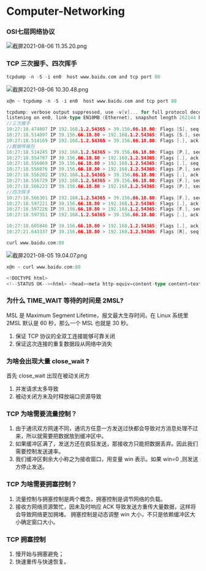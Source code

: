 # Computer-Networking


### OSI七层网络协议

![截屏2021-08-06 11.35.20.png](http://ww1.sinaimg.cn/large/007daNw2ly1gt6wyo315yj30xg0oktdo.jpg)


### TCP 三次握手、四次挥手



```go
tcpdump -n -S -i en0  host www.baidu.com and tcp port 80
```

![截屏2021-08-06 10.30.48.png](http://ww1.sinaimg.cn/large/007daNw2ly1gt6vo07tx4j31z20ra7rj.jpg)



```go
x@n ~ tcpdump -n -S -i en0  host www.baidu.com and tcp port 80

tcpdump: verbose output suppressed, use -v[v]... for full protocol decode
listening on en0, link-type EN10MB (Ethernet), snapshot length 262144 bytes
//三次握手
10:27:18.474807 IP 192.168.1.2.54365 > 39.156.66.18.80: Flags [S], seq 1551761630, win 65535, options [mss 1460,nop,wscale 6,nop,nop,TS val 716594132 ecr 0,sackOK,eol], length 0
10:27:18.514097 IP 39.156.66.18.80 > 192.168.1.2.54365: Flags [S.], seq 333727867, ack 1551761631, win 8192, options [mss 1444,nop,wscale 5,nop,nop,nop,nop,nop,nop,nop,nop,nop,nop,nop,nop,sackOK,eol], length 0
10:27:18.514169 IP 192.168.1.2.54365 > 39.156.66.18.80: Flags [.], ack 333727868, win 4096, length 0
//数据传输包
10:27:18.514245 IP 192.168.1.2.54365 > 39.156.66.18.80: Flags [P.], seq 1551761631:1551761708, ack 333727868, win 4096, length 77: HTTP: GET / HTTP/1.1
10:27:18.554787 IP 39.156.66.18.80 > 192.168.1.2.54365: Flags [.], ack 1551761708, win 916, length 0
10:27:18.556069 IP 39.156.66.18.80 > 192.168.1.2.54365: Flags [.], seq 333727868:333729308, ack 1551761708, win 916, length 1440: HTTP: HTTP/1.1 200 OK
10:27:18.556076 IP 39.156.66.18.80 > 192.168.1.2.54365: Flags [P.], seq 333729308:333730649, ack 1551761708, win 916, length 1341: HTTP
10:27:18.556202 IP 192.168.1.2.54365 > 39.156.66.18.80: Flags [.], ack 333730649, win 4052, length 0
10:27:18.556729 IP 192.168.1.2.54365 > 39.156.66.18.80: Flags [F.], seq 1551761708, ack 333730649, win 4096, length 0
10:27:18.566223 IP 39.156.66.18.80 > 192.168.1.2.54365: Flags [P.], seq 333729308:333730649, ack 1551761708, win 916, length 1341: HTTP
//四次挥手
10:27:18.566301 IP 192.168.1.2.54365 > 39.156.66.18.80: Flags [F.], seq 1551761708, ack 333730649, win 4096, options [nop,nop,sack 1 {333729308:333730649}], length 0
10:27:18.597221 IP 39.156.66.18.80 > 192.168.1.2.54365: Flags [.], ack 1551761709, win 916, length 0
10:27:18.597226 IP 39.156.66.18.80 > 192.168.1.2.54365: Flags [F.], seq 333730649, ack 1551761709, win 916, length 0
10:27:18.597351 IP 192.168.1.2.54365 > 39.156.66.18.80: Flags [.], ack 333730650, win 4096, length 0

10:27:18.605846 IP 39.156.66.18.80 > 192.168.1.2.54365: Flags [.], ack 1551761709, win 916, options [nop,nop,sack 1 {1551761708:1551761709}], length 0
10:27:21.643337 IP 39.156.66.18.80 > 192.168.1.2.54365: Flags [R], seq 333730650, win 0, length 0
```



```go
curl www.baidu.com:80
```

![截屏2021-08-05 19.04.07.png](http://ww1.sinaimg.cn/large/007daNw2gy1gt64ast8nlj61ky0m0e0a02.jpg)





```go
x@n ~ curl www.baidu.com:80

<!DOCTYPE html>
<!--STATUS OK--><html> <head><meta http-equiv=content-type content=text/html;charset=utf-8><meta http-equiv=X-UA-Compatible content=IE=Edge><meta content=always name=referrer><link rel=stylesheet type=text/css href=http://s1.bdstatic.com/r/www/cache/bdorz/baidu.min.css><title>百度一下，你就知道</title></head> <body link=#0000cc> <div id=wrapper> <div id=head> <div class=head_wrapper> <div class=s_form> <div class=s_form_wrapper> <div id=lg> <img hidefocus=true src=//www.baidu.com/img/bd_logo1.png width=270 height=129> </div> <form id=form name=f action=//www.baidu.com/s class=fm> <input type=hidden name=bdorz_come value=1> <input type=hidden name=ie value=utf-8> <input type=hidden name=f value=8> <input type=hidden name=rsv_bp value=1> <input type=hidden name=rsv_idx value=1> <input type=hidden name=tn value=baidu><span class="bg s_ipt_wr"><input id=kw name=wd class=s_ipt value maxlength=255 autocomplete=off autofocus></span><span class="bg s_btn_wr"><input type=submit id=su value=百度一下 class="bg s_btn"></span> </form> </div> </div> <div id=u1> <a href=http://news.baidu.com name=tj_trnews class=mnav>新闻</a> <a href=http://www.hao123.com name=tj_trhao123 class=mnav>hao123</a> <a href=http://map.baidu.com name=tj_trmap class=mnav>地图</a> <a href=http://v.baidu.com name=tj_trvideo class=mnav>视频</a> <a href=http://tieba.baidu.com name=tj_trtieba class=mnav>贴吧</a> <noscript> <a href=http://www.baidu.com/bdorz/login.gif?login&amp;tpl=mn&amp;u=http%3A%2F%2Fwww.baidu.com%2f%3fbdorz_come%3d1 name=tj_login class=lb>登录</a> </noscript> <script>document.write('<a href="http://www.baidu.com/bdorz/login.gif?login&tpl=mn&u='+ encodeURIComponent(window.location.href+ (window.location.search === "" ? "?" : "&")+ "bdorz_come=1")+ '" name="tj_login" class="lb">登录</a>');</script> <a href=//www.baidu.com/more/ name=tj_briicon class=bri style="display: block;">更多产品</a> </div> </div> </div> <div id=ftCon> <div id=ftConw> <p id=lh> <a href=http://home.baidu.com>关于百度</a> <a href=http://ir.baidu.com>About Baidu</a> </p> <p id=cp>&copy;2017&nbsp;Baidu&nbsp;<a href=http://www.baidu.com/duty/>使用百度前必读</a>&nbsp; <a href=http://jianyi.baidu.com/ class=cp-feedback>意见反馈</a>&nbsp;京ICP证030173号&nbsp; <img src=//www.baidu.com/img/gs.gif> </p> </div> </div> </div> </body> </html>
```




###  为什么 TIME_WAIT 等待的时间是 2MSL?

MSL 是 Maximum Segment Lifetime，报文最大生存时间，在 Linux 系统里 2MSL 默认是 60 秒，那么一个 MSL 也就是 30 秒。

1. 保证 TCP 协议的全双工连接能够可靠关闭
2. 保证这次连接的重复数据段从网络中消失

### 为啥会出现大量 close_wait ?

首先 close_wait 出现在被动关闭方

1. 并发请求太多导致
2. 被动关闭方未及时释放端口资源导致


### TCP 为啥需要流量控制？

1. 由于通讯双方网速不同，通讯方任意一方发送过快都会导致对方消息处理不过来，所以就需要把数据放到缓冲区中。
2. 如果缓冲区满了，发送方还在疯狂发送，那接收方只能把数据丢弃。因此我们需要控制发送速率。
3. 我们缓冲区剩余大小称之为接收窗口，用变量 win 表示。如果 win=0 ,则发送方停止发送。

### TCP 为啥需要拥塞控制？

1. 流量控制与拥塞控制是两个概念，拥塞控制是调节网络的负载。
2. 接收方网络资源繁忙，因未及时响应 ACK 导致发送方重传大量数据，这样将会导致网络更加拥堵。
拥塞控制是动态调整 win 大小，不只是依赖缓冲区大小确定窗口大小。

### TCP 拥塞控制

1. 慢开始与拥塞避免；
2. 快速重传与快速恢复。




